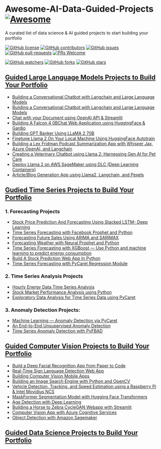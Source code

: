 # Awesome-AI-Data-Guided-Projects  [![Awesome](https://awesome.re/badge.svg)](https://awesome.re)
A curated list of data science &amp; AI guided projects to start building your portfolio

[![GitHub license](https://img.shields.io/github/license/youssefHosni/Awesome-AI-Data-Guided-Projects.svg)](https://github.com/youssefHosni/Awesome-AI-Data-Guided-Projects/blob/master/LICENSE)
[![GitHub contributors](https://img.shields.io/github/contributors/youssefHosni/Awesome-AI-Data-Guided-Projects.svg)](https://GitHub.com/youssefHosni/Awesome-AI-Data-Guided-Projects/graphs/contributors/)
[![GitHub issues](https://img.shields.io/github/issues/youssefHosni/Awesome-AI-Data-Guided-Projects.svg)](https://GitHub.com/youssefHosni/Awesome-AI-Data-Guided-Projects/issues/)
[![GitHub pull-requests](https://img.shields.io/github/issues-pr/youssefHosni/Awesome-AI-Data-Guided-Projects.svg)](https://GitHub.com/youssefHosni/Awesome-AI-Data-Guided-Projects/pulls/)
[![PRs Welcome](https://img.shields.io/badge/PRs-welcome-brightgreen.svg?style=flat-square)](http://makeapullrequest.com)

[![GitHub watchers](https://img.shields.io/github/watchers/youssefHosni/Awesome-AI-Data-Guided-Projects.svg?style=social&label=Watch)](https://GitHub.com/youssefHosni/Awesome-AI-Data-Guided-Projects/watchers/)
[![GitHub forks](https://img.shields.io/github/forks/youssefHosni/Awesome-AI-Data-Guided-Projects.svg?style=social&label=Fork)](https://GitHub.com/youssefHosni/Awesome-AI-Data-Guided-Projects/network/)
[![GitHub stars](https://img.shields.io/github/stars/youssefHosni/Awesome-AI-Data-Guided-Projects.svg?style=social&label=Star)](https://GitHub.com/youssefHosni/Awesome-AI-Data-Guided-Projects/stargazers/)




## [Guided Large Language Models Projects to Build Your Portfolio](https://levelup.gitconnected.com/10-guided-large-language-models-projects-to-build-your-portfolio-dc9bd79f09c?sk=fa1867433c0285c6f41470fba0d2198f) ## 

* [Building a Conversational Chatbot with Langchain and Large Language Models]()
* [Building a Conversational Chatbot with Langchain and Large Language Models]()
* [Chat with your Document using OpenAI API & Streamlit]()
* [Building A Falcon 4 0BChat Web Application using HuggingFace & Gardio]()
* [Building GPT Banker Using LLaMA 2 70B]()
* [Finetune Llama 2 On Your Local Machine Using HuggingFace Autotrain]()
* [Building a Lex Fridman Podcast Summarization App with Whisper Jax, Azure OpenAI, and Langchain]()
* [Creating a Veterinary Chatbot using Llama 2: Harnessing Gen AI for Pet Care]()
* [Deploy Llama 2 on AWS SageMaker using DLC (Deep Learning Containers)]()
* [Article/Blog Generation App using Llama2, Langchain, and Pexels]()

## [Gudied Time Series Projects to Build Your Portfolio](https://levelup.gitconnected.com/13-guided-time-series-projects-to-build-your-portfolio-491d959f62af?sk=16cf83c0cdf4d428f08f706c75a1b5c5) ## 

### 1. Forecasting Projects
* [Stock Price Prediction And Forecasting Using Stacked LSTM- Deep Learning]()
* [Time Series Forecasting with Facebook Prophet and Python]()
* [Forecasting Future Sales Using ARIMA and SARIMAX]()
* [Forecasting Weather with Neural Prophet and Python]()
* [Time Series Forecasting with XGBoost — Use Python and machine learning to predict energy consumption]()
* [Build A Stock Prediction Web App In Python]()
* [Time Series Forecasting with PyCaret Regression Module]()

### 2. Time Series Analysis Projects
* [Hourly Energy Data Time Series Analysis]()
* [Stock Market Performance Analysis using Python]()
* [Exploratory Data Analysis for Time Series Data using PyCaret]()

### 3. Anomaly Detection Projects:

* [Machine Learning — Anomaly Detection via PyCaret]()
* [An End-to-End Unsupervised Anomaly Detection]()
* [Time Series Anomaly Detection with PyFBAD]()



## [Guided Computer Vision Projects to Build Your Portfolio](https://medium.com/geekculture/master-computer-vision-and-boost-your-portfolio-with-these-10-end-to-end-projects-537fcd20db7c?sk=75d35d8c0554b4ba010814d65fa16e59) ## 
* [Build a Deep Facial Recognition App from Paper to Code]()
* [Real-Time Sign Language Detection Web App]()
* [Building Computer Vision Mobile Apps]()
* [Building an Image Search Engine with Python and OpenCV]()
* [Vehicle Detection, Tracking, and Speed Estimation using a Raspberry Pi & Intel Movidius NCS]()
* [MaskFormer Segmentation Model with Hugging Face Transformers]()
* [Age Detection with Deep Learning]()
* [Building a Horse to Zebra CycleGAN Webapp with Streamlit]()
* [Computer Vision App with Azure Cognitive Services]()
* [Object Detection with Amazon Sagemaker]()


 
## [Guided Data Science Projects to Build Your Portfolio](https://pub.towardsai.net/10-end-to-end-guided-data-science-projects-to-build-your-portfolio-b7b9047fe6c9?sk=57b9ac02177d606a51cc22f43a817f5b) ## 

